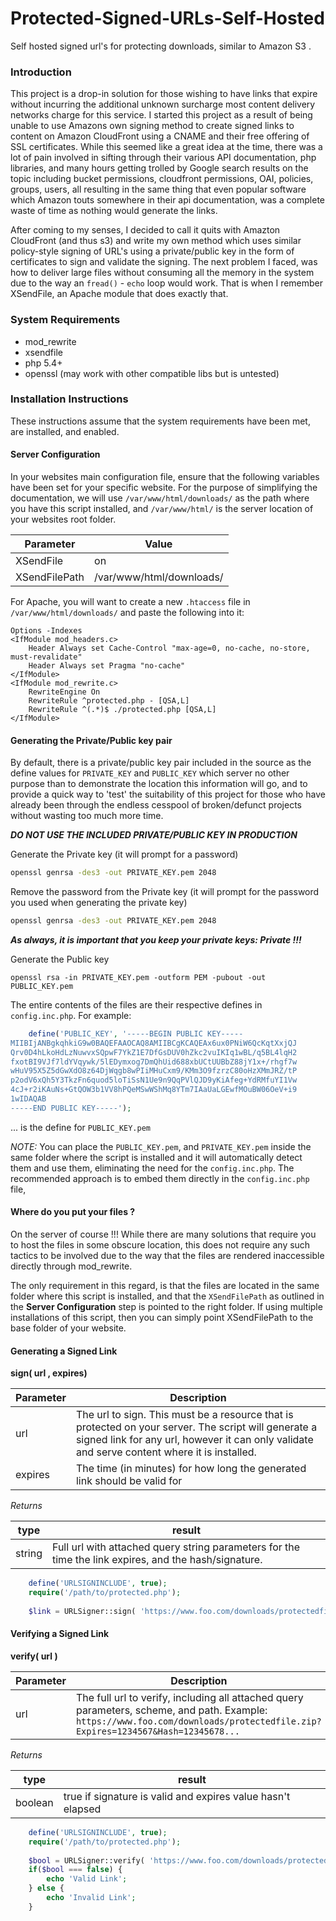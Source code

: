 # Protected-Signed-URLs-Self-Hosted
Self hosted signed url's for protecting downloads, similar to Amazon S3 .

### Introduction

This project is a drop-in solution for those wishing to have links that expire without incurring the additional unknown surcharge most content delivery networks charge for this service. I started this project as a result of being unable to use Amazons own signing method to create signed links to content on Amazon CloudFront using a CNAME and their free offering of SSL certificates. While this seemed like a great idea at the time, there was a lot of pain involved in sifting through their various API documentation, php libraries, and many hours getting trolled by Google search results on the topic including bucket permissions, cloudfront permissions, OAI, policies, groups, users, all resulting in the same thing that even popular software which Amazon touts somewhere in their api documentation, was a complete waste of time as nothing would generate the links.

After coming to my senses, I decided to call it quits with Amazton CloudFront (and thus s3) and write my own method which uses similar policy-style signing of URL's using a private/public key in the form of certificates to sign and validate the signing. The next problem I faced, was how to deliver large files without consuming all the memory in the system due to the way an `fread()` - `echo` loop would work.  That is when I remember XSendFile, an Apache module that does exactly that.


### System Requirements
- mod_rewrite
- xsendfile
- php 5.4+
- openssl (may work with other compatible libs but is untested)

### Installation Instructions

These instructions assume that the system requirements have been met, are installed, and enabled.

#### Server Configuration

In your websites main configuration file, ensure that the following variables have been set for your specific website. For the purpose of simplifying the documentation, we will use `/var/www/html/downloads/` as the path where you have this script installed, and `/var/www/html/` is the server location of your websites root folder.

| Parameter | Value |
| --- | --- |
|XSendFile|on|
|XSendFilePath|/var/www/html/downloads/|

For Apache, you will want to create a new `.htaccess` file in `/var/www/html/downloads/` and paste the following into it:

```apacheconf
Options -Indexes
<IfModule mod_headers.c>
	Header Always set Cache-Control "max-age=0, no-cache, no-store, must-revalidate"
	Header Always set Pragma "no-cache"
</IfModule>
<IfModule mod_rewrite.c>
	RewriteEngine On
	RewriteRule ^protected.php - [QSA,L]
	RewriteRule ^(.*)$ ./protected.php [QSA,L]
</IfModule>
```

#### Generating the Private/Public key pair

By default, there is a private/public key pair included in the source as the define values for `PRIVATE_KEY` and `PUBLIC_KEY` which server no other purpose than to demonstrate the location this information will go, and to provide a quick way to 'test' the suitability of this project for those who have already been through the endless cesspool of broken/defunct projects without wasting too much more time.

**_DO NOT USE THE INCLUDED PRIVATE/PUBLIC KEY IN PRODUCTION_**

Generate the Private key (it will prompt for a password)
```sh
openssl genrsa -des3 -out PRIVATE_KEY.pem 2048
```

Remove the password from the Private key (it will prompt for the password you used when generating the private key)
```sh
openssl genrsa -des3 -out PRIVATE_KEY.pem 2048
```

**_As always, it is important that you keep your private keys: Private !!!_**


Generate the Public key
```
openssl rsa -in PRIVATE_KEY.pem -outform PEM -pubout -out PUBLIC_KEY.pem
```

The entire contents of the files are their respective defines in `config.inc.php`.  For example:

```php
	define('PUBLIC_KEY', '-----BEGIN PUBLIC KEY-----
MIIBIjANBgkqhkiG9w0BAQEFAAOCAQ8AMIIBCgKCAQEAx6ux0PNiW6QcKqtXxjQJ
Qrv0D4hLkoHdLzNuwvxSQpwF7YkZ1E7DfGsDUV0hZkc2vuIKIq1wBL/q5BL4lqH2
fxotBI9VJf7ldYVqywk/5lEDymxog7DmQhUid688xbUCtUUBbZ88jY1x+/rhgf7w
wHuV95X5Z5dGwXdO8z64DjWqgb8wPIiMHuCxm9/KMm3O9fzrzC80oHzXMmJRZ/tP
p2odV6xQh5Y3TkzFn6quod5loTiSsN1Ue9n9QqPVlQJD9yKiAfeg+YdRMfuYI1Vw
4cJ+r2iKAuNs+GtQOW3b1VV8hPQeMSwWShMq8YTm7IAaUaLGEwfMOuBW06OeV+i9
1wIDAQAB
-----END PUBLIC KEY-----');
```

... is the define for `PUBLIC_KEY.pem`

_NOTE:_ You can place the `PUBLIC_KEY.pem`, and `PRIVATE_KEY.pem` inside the same folder where the script is installed and it will automatically detect them and use them, eliminating the need for the `config.inc.php`. The recommended approach is to embed them directly in the `config.inc.php` file,

#### Where do you put your files ?

On the server of course !!!  While there are many solutions that require you to host the files in some obscure location, this does not require any such tactics to be involved due to the way that the files are rendered inaccessible directly through mod_rewrite.

The only requirement in this regard, is that the files are located in the same folder where this script is installed, and that the `XSendFilePath` as outlined in the **Server Configuration** step is pointed to the right folder. If using multiple installations of this script, then you can simply point XSendFilePath to the base folder of your website.

#### Generating a Signed Link

**sign( url , expires)**

|Parameter|Description|
|---|---|
|url|The url to sign. This must be a resource that is protected on your server. The script will generate a signed link for any url, however it can only validate and serve content where it is installed.|
|expires|The time (in minutes) for how long the generated link should be valid for|

_Returns_

|type|result|
|---|---|
|string|Full url with attached query string parameters for the time the link expires, and the hash/signature.|

```php
	define('URLSIGNINCLUDE', true);
	require('/path/to/protected.php');
	
	$link = URLSigner::sign( 'https://www.foo.com/downloads/protectedfile.zip', 10 );
```

#### Verifying a Signed Link

**verify( url )**

|Parameter|Description|
|---|---|
|url|The full url to verify, including all attached query parameters, scheme, and path. Example: `https://www.foo.com/downloads/protectedfile.zip?Expires=1234567&Hash=12345678...`|

_Returns_

|type|result|
|---|---|
|boolean|true if signature is valid and expires value hasn't elapsed|

```php
	define('URLSIGNINCLUDE', true);
	require('/path/to/protected.php');
	
	$bool = URLSigner::verify( 'https://www.foo.com/downloads/protectedfile.zip?Expires=1234567&Hash=12345678...' );
	if($bool === false) {
		echo 'Valid Link';
	} else {
		echo 'Invalid Link';
	}
```
